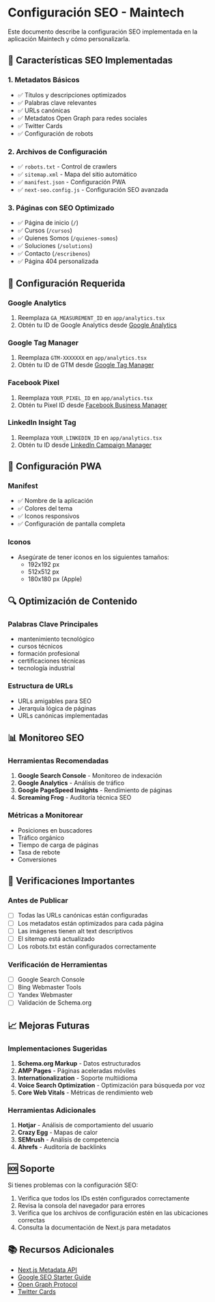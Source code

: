 # Configuración SEO - Maintech

Este documento describe la configuración SEO implementada en la aplicación Maintech y cómo personalizarla.

## 🚀 Características SEO Implementadas

### 1. Metadatos Básicos
- ✅ Títulos y descripciones optimizados
- ✅ Palabras clave relevantes
- ✅ URLs canónicas
- ✅ Metadatos Open Graph para redes sociales
- ✅ Twitter Cards
- ✅ Configuración de robots

### 2. Archivos de Configuración
- ✅ `robots.txt` - Control de crawlers
- ✅ `sitemap.xml` - Mapa del sitio automático
- ✅ `manifest.json` - Configuración PWA
- ✅ `next-seo.config.js` - Configuración SEO avanzada

### 3. Páginas con SEO Optimizado
- ✅ Página de inicio (`/`)
- ✅ Cursos (`/cursos`)
- ✅ Quienes Somos (`/quienes-somos`)
- ✅ Soluciones (`/solutions`)
- ✅ Contacto (`/escribenos`)
- ✅ Página 404 personalizada

## 🔧 Configuración Requerida

### Google Analytics
1. Reemplaza `GA_MEASUREMENT_ID` en `app/analytics.tsx`
2. Obtén tu ID de Google Analytics desde [Google Analytics](https://analytics.google.com/)

### Google Tag Manager
1. Reemplaza `GTM-XXXXXXX` en `app/analytics.tsx`
2. Obtén tu ID de GTM desde [Google Tag Manager](https://tagmanager.google.com/)

### Facebook Pixel
1. Reemplaza `YOUR_PIXEL_ID` en `app/analytics.tsx`
2. Obtén tu Pixel ID desde [Facebook Business Manager](https://business.facebook.com/)

### LinkedIn Insight Tag
1. Reemplaza `YOUR_LINKEDIN_ID` en `app/analytics.tsx`
2. Obtén tu ID desde [LinkedIn Campaign Manager](https://www.linkedin.com/campaignmanager/)

## 📱 Configuración PWA

### Manifest
- ✅ Nombre de la aplicación
- ✅ Colores del tema
- ✅ Iconos responsivos
- ✅ Configuración de pantalla completa

### Iconos
- Asegúrate de tener iconos en los siguientes tamaños:
  - 192x192 px
  - 512x512 px
  - 180x180 px (Apple)

## 🔍 Optimización de Contenido

### Palabras Clave Principales
- mantenimiento tecnológico
- cursos técnicos
- formación profesional
- certificaciones técnicas
- tecnología industrial

### Estructura de URLs
- URLs amigables para SEO
- Jerarquía lógica de páginas
- URLs canónicas implementadas

## 📊 Monitoreo SEO

### Herramientas Recomendadas
1. **Google Search Console** - Monitoreo de indexación
2. **Google Analytics** - Análisis de tráfico
3. **Google PageSpeed Insights** - Rendimiento de páginas
4. **Screaming Frog** - Auditoría técnica SEO

### Métricas a Monitorear
- Posiciones en buscadores
- Tráfico orgánico
- Tiempo de carga de páginas
- Tasa de rebote
- Conversiones

## 🚨 Verificaciones Importantes

### Antes de Publicar
- [ ] Todas las URLs canónicas están configuradas
- [ ] Los metadatos están optimizados para cada página
- [ ] Las imágenes tienen alt text descriptivos
- [ ] El sitemap está actualizado
- [ ] Los robots.txt están configurados correctamente

### Verificación de Herramientas
- [ ] Google Search Console
- [ ] Bing Webmaster Tools
- [ ] Yandex Webmaster
- [ ] Validación de Schema.org

## 📈 Mejoras Futuras

### Implementaciones Sugeridas
1. **Schema.org Markup** - Datos estructurados
2. **AMP Pages** - Páginas aceleradas móviles
3. **Internationalization** - Soporte multiidioma
4. **Voice Search Optimization** - Optimización para búsqueda por voz
5. **Core Web Vitals** - Métricas de rendimiento web

### Herramientas Adicionales
1. **Hotjar** - Análisis de comportamiento del usuario
2. **Crazy Egg** - Mapas de calor
3. **SEMrush** - Análisis de competencia
4. **Ahrefs** - Auditoría de backlinks

## 🆘 Soporte

Si tienes problemas con la configuración SEO:

1. Verifica que todos los IDs estén configurados correctamente
2. Revisa la consola del navegador para errores
3. Verifica que los archivos de configuración estén en las ubicaciones correctas
4. Consulta la documentación de Next.js para metadatos

## 📚 Recursos Adicionales

- [Next.js Metadata API](https://nextjs.org/docs/app/api-reference/functions/generate-metadata)
- [Google SEO Starter Guide](https://developers.google.com/search/docs/beginner/seo-starter-guide)
- [Open Graph Protocol](https://ogp.me/)
- [Twitter Cards](https://developer.twitter.com/en/docs/twitter-for-websites/cards/overview/abouts-cards)
